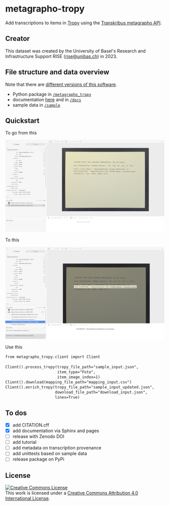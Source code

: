 # metagrapho-tropy

Add transcriptions to items in [Tropy](https://tropy.org/) using the [Transkribus metagrapho API](https://readcoop.eu/api/).

## Creator

This dataset was created by the University of Basel's Research and Infrastructure Support RISE (rise@unibas.ch) in 2023.

## File structure and data overview

Note that there are [different versions of this software](https://github.com/RISE-UNIBAS/metagrapho-tropy/releases).

- Python package in [`/metagrapho_tropy`](https://github.com/RISE-UNIBAS/metagrapho-tropy/tree/main/metagrapho_tropy)
- documentation [here](https://rise-unibas.github.io/metagrapho-tropy/) and in [`/docs`](https://github.com/RISE-UNIBAS/metagrapho-tropy/tree/main/docs)
- sample data in [`/sample`](https://github.com/RISE-UNIBAS/metagrapho-tropy/tree/main/sample)

## Quickstart

To go from this

![](https://github.com/RISE-UNIBAS/metagrapho-tropy/blob/main/docs/images/input.png?raw=true)

To this

![](https://github.com/RISE-UNIBAS/metagrapho-tropy/blob/main/docs/images/output_2.png?raw=true)

Use this

```
from metagrapho_tropy.client import Client

Client().process_tropy(tropy_file_path="sample_input.json",
                       item_type="Foto",
                       item_image_index=1)
Client().download(mapping_file_path="mapping_input.csv")
Client().enrich_tropy(tropy_file_path="sample_input_updated.json",
                      download_file_path="download_input.json",
                      lines=True)
```

## To dos


- [x] add CITATION.cff
- [x] add documentation via Sphinx and pages
- [ ] release with Zenodo DOI
- [ ] add tutorial
- [ ] add metadata on transcription provenance
- [ ] add unittests based on sample data
- [ ] release package on PyPi

## License

<a rel="license" href="http://creativecommons.org/licenses/by/4.0/"><img alt="Creative Commons License" style="border-width:0" src="https://i.creativecommons.org/l/by/4.0/88x31.png" /></a><br />This work is licensed under a <a rel="license" href="http://creativecommons.org/licenses/by/4.0/">Creative Commons Attribution 4.0 International License</a>.
